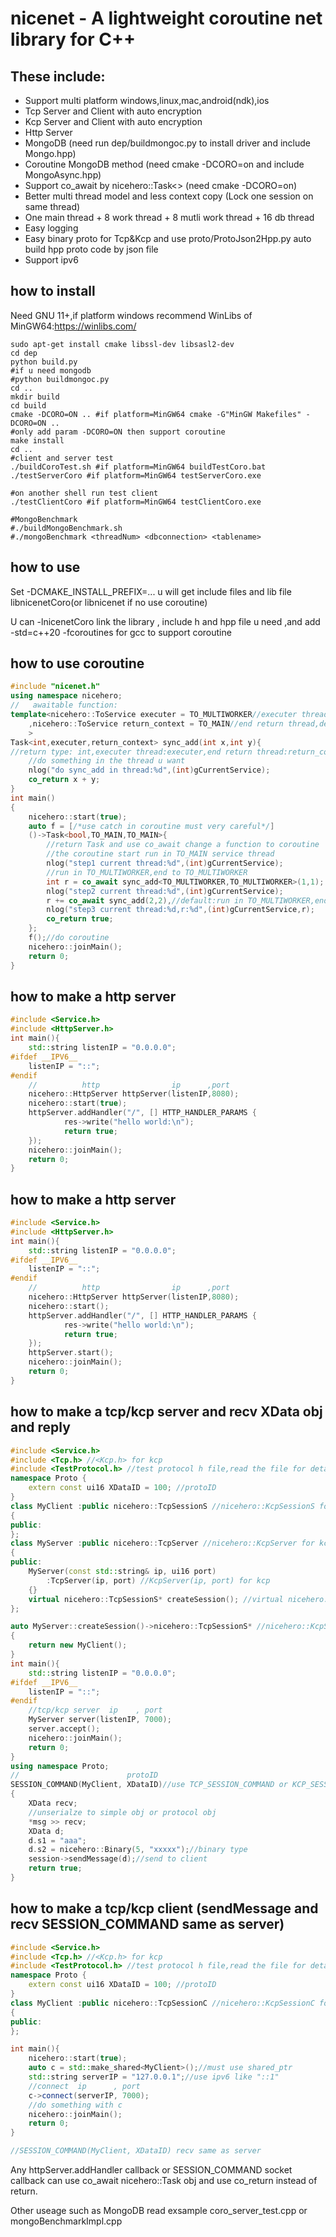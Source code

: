 # nicenet - A lightweight coroutine net library for C++

## These include:
* Support multi platform windows,linux,mac,android(ndk),ios
* Tcp Server and Client with auto encryption
* Kcp Server and Client with auto encryption
* Http Server
* MongoDB (need run dep/buildmongoc.py to install driver and include Mongo.hpp)
* Coroutine MongoDB method (need cmake -DCORO=on and include MongoAsync.hpp)
* Support co_await by nicehero::Task<> (need cmake -DCORO=on)
* Better multi thread model and less context copy (Lock one session on same thread)
* One main thread + 8 work thread + 8 mutli work thread + 16 db thread
* Easy logging
* Easy binary proto for Tcp&Kcp and use proto/ProtoJson2Hpp.py auto build hpp proto code by json file
* Support ipv6

## how to install
Need GNU 11+,if platform windows recommend WinLibs of MinGW64:https://winlibs.com/
```
sudo apt-get install cmake libssl-dev libsasl2-dev
cd dep
python build.py
#if u need mongodb 
#python buildmongoc.py
cd ..
mkdir build
cd build
cmake -DCORO=ON .. #if platform=MinGW64 cmake -G"MinGW Makefiles" -DCORO=ON ..
#only add param -DCORO=ON then support coroutine
make install
cd ..
#client and server test
./buildCoroTest.sh #if platform=MinGW64 buildTestCoro.bat
./testServerCoro #if platform=MinGW64 testServerCoro.exe

#on another shell run test client
./testClientCoro #if platform=MinGW64 testClientCoro.exe

#MongoBenchmark
#./buildMongoBenchmark.sh
#./mongoBenchmark <threadNum> <dbconnection> <tablename>
```

## how to use

Set -DCMAKE_INSTALL_PREFIX=... u will get include files 
and lib file libnicenetCoro(or libnicenet if no use coroutine)

U can -lnicenetCoro link the library , include h and hpp file u need
,and add -std=c++20 -fcoroutines for gcc to support coroutine

## how to use coroutine
```c++
#include "nicenet.h"
using namespace nicehero;
//   awaitable function:                         
template<nicehero::ToService executer = TO_MULTIWORKER//executer thread,default:TO_MULTIWORKER
	,nicehero::ToService return_context = TO_MAIN//end return thread,default:TO_MAIN
	>
Task<int,executer,return_context> sync_add(int x,int y){
//return type: int,executer thread:executer,end return thread:return_context:
	//do something in the thread u want
	nlog("do sync_add in thread:%d",(int)gCurrentService);
	co_return x + y;
}
int main()
{
	nicehero::start(true);
	auto f = [/*use catch in coroutine must very careful*/]
	()->Task<bool,TO_MAIN,TO_MAIN>{
		//return Task and use co_await change a function to coroutine
		//the coroutine start run in TO_MAIN service thread
		nlog("step1 current thread:%d",(int)gCurrentService);
		//run in TO_MULTIWORKER,end to TO_MULTIWORKER
		int r = co_await sync_add<TO_MULTIWORKER,TO_MULTIWORKER>(1,1);
		nlog("step2 current thread:%d",(int)gCurrentService);
		r += co_await sync_add(2,2),//default:run in TO_MULTIWORKER,end to TO_MAIN
		nlog("step3 current thread:%d,r:%d",(int)gCurrentService,r);
		co_return true;
	};
	f();//do coroutine
	nicehero::joinMain();
	return 0;
}
```

## how to make a http server
```c++
#include <Service.h>
#include <HttpServer.h>
int main(){
	std::string listenIP = "0.0.0.0";
#ifdef __IPV6__
	listenIP = "::";
#endif
	//          http                ip      ,port
	nicehero::HttpServer httpServer(listenIP,8080);
	nicehero::start(true);
	httpServer.addHandler("/", [] HTTP_HANDLER_PARAMS {
			res->write("hello world:\n");
			return true;
	});
	nicehero::joinMain();
	return 0;
}
```

## how to make a http server
```c++
#include <Service.h>
#include <HttpServer.h>
int main(){
	std::string listenIP = "0.0.0.0";
#ifdef __IPV6__
	listenIP = "::";
#endif
	//          http                ip      ,port
	nicehero::HttpServer httpServer(listenIP,8080);
	nicehero::start();
	httpServer.addHandler("/", [] HTTP_HANDLER_PARAMS {
			res->write("hello world:\n");
			return true;
	});
	httpServer.start();
	nicehero::joinMain();
	return 0;
}
```

## how to make a tcp/kcp server and recv XData obj and reply
```c++
#include <Service.h>
#include <Tcp.h> //<Kcp.h> for kcp
#include <TestProtocol.h> //test protocol h file,read the file for detail
namespace Proto {
	extern const ui16 XDataID = 100; //protoID
}
class MyClient :public nicehero::TcpSessionS //nicehero::KcpSessionS for kcp
{
public:
};
class MyServer :public nicehero::TcpServer //nicehero::KcpServer for kcp
{
public:
	MyServer(const std::string& ip, ui16 port)
		:TcpServer(ip, port) //KcpServer(ip, port) for kcp
	{}
	virtual nicehero::TcpSessionS* createSession(); //virtual nicehero::KcpSessionS* createSession(); for kcp
};

auto MyServer::createSession()->nicehero::TcpSessionS* //nicehero::KcpSessionS* for kcp
{
	return new MyClient();
}
int main(){
	std::string listenIP = "0.0.0.0";
#ifdef __IPV6__
	listenIP = "::";
#endif
	//tcp/kcp server  ip    , port
	MyServer server(listenIP, 7000);
	server.accept();
	nicehero::joinMain();
	return 0;
}
using namespace Proto;
//                        protoID
SESSION_COMMAND(MyClient, XDataID)//use TCP_SESSION_COMMAND or KCP_SESSION_COMMAND for kcp tcp mix used
{
	XData recv;
	//unserialze to simple obj or protocol obj
	*msg >> recv;
	XData d;
	d.s1 = "aaa";
	d.s2 = nicehero::Binary(5, "xxxxx");//binary type
	session->sendMessage(d);//send to client
	return true;
}
```

## how to make a tcp/kcp client (sendMessage and recv SESSION_COMMAND same as server)
```c++
#include <Service.h>
#include <Tcp.h> //<Kcp.h> for kcp
#include <TestProtocol.h> //test protocol h file,read the file for detail
namespace Proto {
	extern const ui16 XDataID = 100; //protoID
}
class MyClient :public nicehero::TcpSessionC //nicehero::KcpSessionC for kcp
{
public:
};

int main(){
	nicehero::start(true);
	auto c = std::make_shared<MyClient>();//must use shared_ptr
	std::string serverIP = "127.0.0.1";//use ipv6 like "::1"
	//connect  ip      , port
	c->connect(serverIP, 7000);
	//do something with c
	nicehero::joinMain();
	return 0;
}

//SESSION_COMMAND(MyClient, XDataID) recv same as server
```

Any httpServer.addHandler callback or SESSION_COMMAND socket callback 
can use co_await nicehero::Task obj and use co_return instead of return.

Other useage such as MongoDB read exsample coro_server_test.cpp or mongoBenchmarkImpl.cpp

